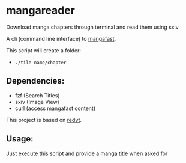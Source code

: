 # mangareader
Download manga chapters through terminal and read them using sxiv.

A cli (command line interface) to [mangafast](https://mangafast.net).

This script will create a folder:

  - `./tile-name/chapter`

## Dependencies:
  - fzf (Search Titles)
  - sxiv (Image View)
  - curl (access mangafast content)

This project is based on [redyt](https://github.com/Bugswriter/redyt/blob/main/redyt).

## Usage:
Just execute this script and provide a manga title when asked for 

